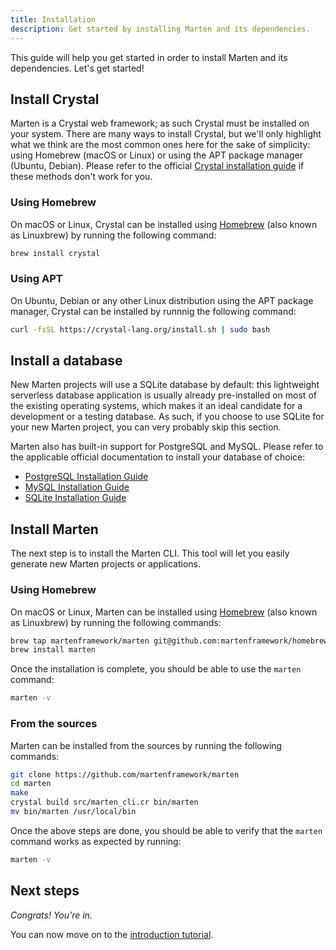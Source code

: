 ```yaml
---
title: Installation
description: Get started by installing Marten and its dependencies.
---
```



This guide will help you get started in order to install Marten and its dependencies. Let's get started!

## Install Crystal

Marten is a Crystal web framework; as such Crystal must be installed on your system. There are many ways to install Crystal, but we'll only highlight what we think are the most common ones here for the sake of simplicity: using Homebrew (macOS or Linux) or using the APT package manager (Ubuntu, Debian). Please refer to the official [Crystal installation guide](https://crystal-lang.org/install/) if these methods don't work for you.

### Using Homebrew

On macOS or Linux, Crystal can be installed using [Homebrew](https://brew.sh/) (also known as Linuxbrew) by running the following command:

```bash
brew install crystal
```

### Using APT

On Ubuntu, Debian or any other Linux distribution using the APT package manager, Crystal can be installed by runnnig the following command:

```bash
curl -fsSL https://crystal-lang.org/install.sh | sudo bash
```

## Install a database

New Marten projects will use a SQLite database by default: this lightweight serverless database application is usually already pre-installed on most of the existing operating systems, which makes it an ideal candidate for a development or a testing database. As such, if you choose to use SQLite for your new Marten project, you can very probably skip this section. 

Marten also has built-in support for PostgreSQL and MySQL. Please refer to the applicable official documentation to install your database of choice:

* [PostgreSQL Installation Guide](https://wiki.postgresql.org/wiki/Detailed_installation_guides)
* [MySQL Installation Guide](https://dev.mysql.com/doc/refman/8.0/en/installing.html)
* [SQLite Installation Guide](https://www.tutorialspoint.com/sqlite/sqlite_installation.htm)

## Install Marten

The next step is to install the Marten CLI. This tool will let you easily generate new Marten projects or applications.

### Using Homebrew

On macOS or Linux, Marten can be installed using [Homebrew](https://brew.sh/) (also known as Linuxbrew) by running the following commands:

```bash
brew tap martenframework/marten git@github.com:martenframework/homebrew-marten.git
brew install marten
```

Once the installation is complete, you should be able to use the `marten` command:

```bash
marten -v
```

### From the sources

Marten can be installed from the sources by running the following commands:

```bash
git clone https://github.com/martenframework/marten
cd marten
make
crystal build src/marten_cli.cr bin/marten
mv bin/marten /usr/local/bin
```

Once the above steps are done, you should be able to verify that the `marten` command works as expected by running:

```bash
marten -v
```

## Next steps

_Congrats! You’re in._

You can now move on to the [introduction tutorial](./tutorial).
